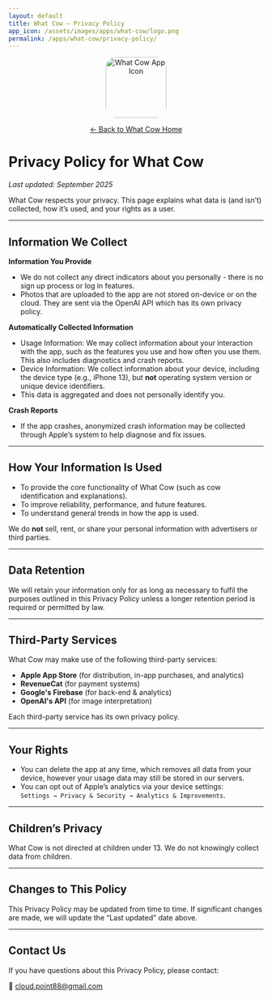 ```yaml
---
layout: default
title: What Cow – Privacy Policy
app_icon: /assets/images/apps/what-cow/logo.png
permalink: /apps/what-cow/privacy-policy/
---
```


<p align="center">
    <img src="{{ page.app_icon }}" alt="What Cow App Icon" width="120" height="120" style="border-radius: 20px;">
</p>

<p align="center">
    <a href="/apps/what-cow/">← Back to What Cow Home</a>
</p>

# Privacy Policy for What Cow

_Last updated: September 2025_

What Cow respects your privacy. This page explains what data is (and isn’t) collected, how it’s used, and your rights as a user.

---

## Information We Collect

**Information You Provide**
- We do not collect any direct indicators about you personally - there is no sign up process or log in features.
- Photos that are uploaded to the app are not stored on-device or on the cloud. They are sent via the OpenAI API which has its own privacy policy.

**Automatically Collected Information**
- Usage Information: We may collect information about your interaction with the app, such as the features you use and how often you use them. This also includes diagnostics and crash reports.
- Device Information: We collect information about your device, including the device type (e.g., iPhone 13), but **not** operating system version or unique device identifiers.
- This data is aggregated and does not personally identify you.

**Crash Reports**  
- If the app crashes, anonymized crash information may be collected through Apple’s system to help diagnose and fix issues.

---

## How Your Information Is Used

- To provide the core functionality of What Cow (such as cow identification and explanations).
- To improve reliability, performance, and future features.
- To understand general trends in how the app is used.

We do **not** sell, rent, or share your personal information with advertisers or third parties.

---

## Data Retention

We will retain your information only for as long as necessary to fulfil the purposes outlined in this Privacy Policy unless a longer retention period is required or permitted by law. 

---

## Third-Party Services

What Cow may make use of the following third-party services:

- **Apple App Store** (for distribution, in-app purchases, and analytics)
- **RevenueCat** (for payment systems)
- **Google's Firebase** (for back-end & analytics)
- **OpenAI's API** (for image interpretation)

Each third-party service has its own privacy policy.

---

## Your Rights

- You can delete the app at any time, which removes all data from your device, however your usage data may still be stored in our servers.
- You can opt out of Apple’s analytics via your device settings:  
  `Settings → Privacy & Security → Analytics & Improvements`.

---

## Children’s Privacy

What Cow is not directed at children under 13. We do not knowingly collect data from children.

---

## Changes to This Policy

This Privacy Policy may be updated from time to time. If significant changes are made, we will update the “Last updated” date above.

---

## Contact Us

If you have questions about this Privacy Policy, please contact:

📧 [cloud.point88@gmail.com](mailto:cloud.point88@gmail.com)
